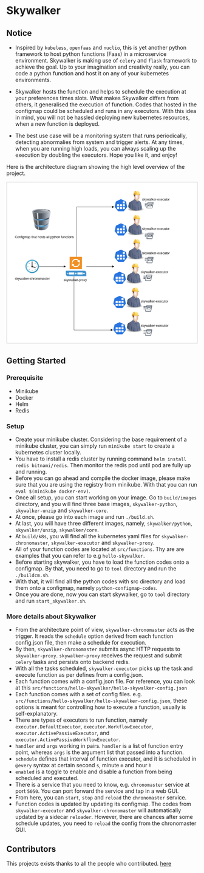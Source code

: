 # Skywalker
## Notice
* Inspired by `kubeless`, `openfaas` and `nuclio`, this is yet another python framework to host python functions (Faas) in a microservice environment. Skywalker is making use of `celery` and `flask` framework to achieve the goal.
Up to your imagination and creativity really, you can code a python function and host it on any of your kubernetes environments. 

* Skywalker hosts the function and helps to schedule the execution at your preferences times slots. What makes Skywalker differs from others, it generalised the execution of function. Codes that hosted in the configmap could be scheduled and runs in any executors. 
With this idea in mind, you will not be hassled deploying new kubernetes resources, when a new function is deployed.

* The best use case will be a monitoring system that runs periodically, detecting abnormalies from system and trigger alerts. At any times, when you are running high loads, you can always scaling up the execution by doubling the executors. Hope you like it, and enjoy!

Here is the architecture diagram showing the high level overview of the project. 

![Alt text](docs/images/skywalker.drawio.png)

## Getting Started
### Prerequisite
* Minikube
* Docker
* Helm
* Redis
### Setup
* Create your minikube cluster. Considering the base requirement of a minikube cluster, you can simply run `minikube start` to create a kubernetes cluster locally.
* You have to install a redis cluster by running command `helm install redis bitnami/redis`. Then monitor the redis pod until pod are fully up and running.
* Before you can go ahead and compile the docker image, please make sure that you are using the registry from minikube. With that you can run `eval $(minikube docker-env)`.
* Once all setup, you can start working on your image. Go to `build/images` directory, and you will find three base images, `skywalker-python`, `skywalker-unzip` and `skywalker-core`.
* At once, please go into each image and run `./build.sh`.
* At last, you will have three different images, namely, `skywalker/python`, `skywalker/unzip`, `skywalker/core`.
* At `build/k8s`, you will find all the kubernetes yaml files for `skywalker-chronomaster`, `skywalker-executor` and `skywalker-proxy`.
* All of your function codes are located at `src/functions`. Thy are are examples that you can refer to e.g `hello-skywalker`.
* Before starting skywalker, you have to load the function codes onto a configmap. By that, you need to go to `tool` directory and run the `./buildcm.sh`. 
* With that, it will find all the python codes with src directory and load them onto a configmap, namely `python-configmap-codes`.
* Once you are done, now you can start skywalker, go to `tool` directory and run `start_skywalker.sh`.
### More details about Skywalker
* From the architecture point of view, `skywalker-chronomaster` acts as the trigger. It reads the `schedule` option derived from each function config.json file, then make a schedule for execution.
* By then, `skywalker-chronomaster` submits async HTTP requests to `skywalker-proxy`. `skywalker-proxy` receives the request and submit `celery` tasks and persists onto backend redis.
* With all the tasks scheduled, `skywalker-executor` picks up the task and execute function as per defines from a config.json.
* Each function comes with a config.json file. For reference, you can look at this `src/functions/hello-skywalker/hello-skywalker-config.json`
* Each function comes with a set of config files. e.g. `src/functions/hello-skywalker/hello-skywalker-config.json`, these options is meant for controlling how to execute a function, usually is self-explanatory. 
* There are types of executors to run function, namely `executor.DefaultExecutor`, `executor.WorkflowExecutor`, `executor.ActivePassiveExecutor`, and `executor.ActivePassiveWorkflowExecutor`.
* `handler` and `args` working in pairs. `handler` is a list of function entry point, whereas `args` is the argument list that passed into a function.
* `schedule` defines that interval of function executor, and it is scheduled in `@every` syntax at certain second `s`, minute `m` and hour `h`
* `enabled` is a toggle to enable and disable a function from being scheduled and executed.
* There is a service that you need to know, e.g. `chronomaster` service at port `5050`. You can port forward the service and tap in a web GUI.
* From here, you can `start`, `stop` and `reload` the `chronomaster` service.
* Function codes is updated by updating its configmap. The codes from `skywalker-executor` and `skywalker-chronomaster` will automatically updated by a sidecar `reloader`. However, there are chances after some schedule updates, you need to `reload` the config from the chronomaster GUI.
## Contributors
This projects exists thanks to all the people who contributed. 
<a href="https://github.com/yenonn/skywalker/contributors">here</a>
